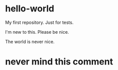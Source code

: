 # hello-world
My first repository. Just for tests.

I'm new to this. Please be nice.



The world is never nice.
# never mind this comment

